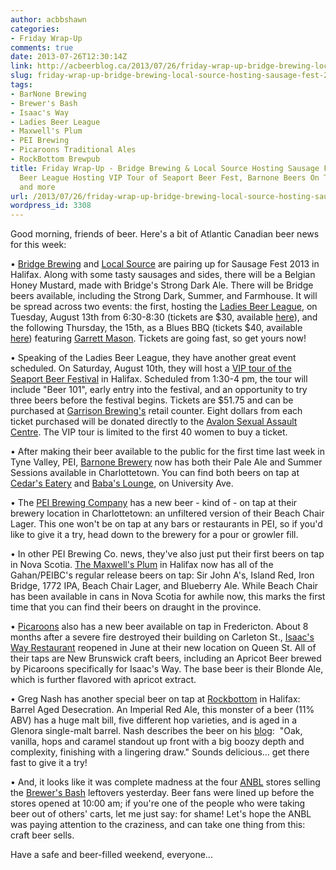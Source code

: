 ```yaml
---
author: acbbshawn
categories:
- Friday Wrap-Up
comments: true
date: 2013-07-26T12:30:14Z
link: http://acbeerblog.ca/2013/07/26/friday-wrap-up-bridge-brewing-local-source-hosting-sausage-fest-2013-ladies-beer-league-hosting-vip-tour-of-seaport-beer-fest-barnone-beers-on-tap-in-charlottetown-and-more/
slug: friday-wrap-up-bridge-brewing-local-source-hosting-sausage-fest-2013-ladies-beer-league-hosting-vip-tour-of-seaport-beer-fest-barnone-beers-on-tap-in-charlottetown-and-more
tags:
- BarNone Brewing
- Brewer's Bash
- Isaac's Way
- Ladies Beer League
- Maxwell's Plum
- PEI Brewing
- Picaroons Traditional Ales
- RockBottom Brewpub
title: Friday Wrap-Up - Bridge Brewing & Local Source Hosting Sausage Fest 2013, Ladies
  Beer League Hosting VIP Tour of Seaport Beer Fest, Barnone Beers On Tap in Charlottetown,
  and more
url: /2013/07/26/friday-wrap-up-bridge-brewing-local-source-hosting-sausage-fest-2013-ladies-beer-league-hosting-vip-tour-of-seaport-beer-fest-barnone-beers-on-tap-in-charlottetown-and-more/
wordpress_id: 3308
---
```


Good morning, friends of beer. Here's a bit of Atlantic Canadian beer news for this week:

• [Bridge Brewing](http://bridgebeer.ca/) and [Local Source](http://localsourcemarket.com/) are pairing up for Sausage Fest 2013 in Halifax. Along with some tasty sausages and sides, there will be a Belgian Honey Mustard, made with Bridge's Strong Dark Ale. There will be Bridge beers available, including the Strong Dark, Summer, and Farmhouse. It will be spread across two events: the first, hosting the [Ladies Beer League](https://www.facebook.com/LadiesBeerDrinkingLeague), on Tuesday, August 13th from 6:30-8:30 (tickets are $30, available [here](http://lblboozebbq-eorg.eventbrite.ca/)), and the following Thursday, the 15th, as a Blues BBQ (tickets $40, available [here](http://localsourcebluesbbq.eventbrite.ca/)) featuring [Garrett Mason](https://www.facebook.com/GarrettMasonMusic). Tickets are going fast, so get yours now!

• Speaking of the Ladies Beer League, they have another great event scheduled. On Saturday, August 10th, they will host a [VIP tour of the Seaport Beer Festival](https://www.facebook.com/events/486966208044348/) in Halifax. Scheduled from 1:30-4 pm, the tour will include "Beer 101", early entry into the festival, and an opportunity to try three beers before the festival begins. Tickets are $51.75 and can be purchased at [Garrison Brewing's](http://www.garrisonbrewing.com/) retail counter. Eight dollars from each ticket purchased will be donated directly to the [Avalon Sexual Assault Centre](http://avaloncentre.ca/). The VIP tour is limited to the first 40 women to buy a ticket.

• After making their beer available to the public for the first time last week in Tyne Valley, PEI, [Barnone Brewery](https://www.facebook.com/BarNone.Brewing) now has both their Pale Ale and Summer Sessions available in Charlottetown. You can find both beers on tap at [Cedar's Eatery](http://www.cedarseatery.com/Cedarmain.html) and [Baba's Lounge](http://www.cedarseatery.com/Babamain.html), on University Ave.

• The [PEI Brewing Company](http://peibrewingcompany.com/) has a new beer - kind of - on tap at their brewery location in Charlottetown: an unfiltered version of their Beach Chair Lager. This one won't be on tap at any bars or restaurants in PEI, so if you'd like to give it a try, head down to the brewery for a pour or growler fill.

• In other PEI Brewing Co. news, they've also just put their first beers on tap in Nova Scotia. [The Maxwell's Plum](http://themaxwellsplum.com/) in Halifax now has all of the Gahan/PEIBC's regular release beers on tap: Sir John A's, Island Red, Iron Bridge, 1772 IPA, Beach Chair Lager, and Blueberry Ale. While Beach Chair has been available in cans in Nova Scotia for awhile now, this marks the first time that you can find their beers on draught in the province.

• [Picaroons](https://www.facebook.com/picaroons) also has a new beer available on tap in Fredericton. About 8 months after a severe fire destroyed their building on Carleton St., [Isaac's Way Restaurant](https://www.facebook.com/pages/Isaacs-Way-Restaurant/106892732679079) reopened in June at their new location on Queen St. All of their taps are New Brunswick craft beers, including an Apricot Beer brewed by Picaroons specifically for Isaac's Way. The base beer is their Blonde Ale, which is further flavored with apricot extract.

• Greg Nash has another special beer on tap at [Rockbottom](http://rockbottombrewpub.ca/) in Halifax: Barrel Aged Desecration. An Imperial Red Ale, this monster of a beer (11% ABV) has a huge malt bill, five different hop varieties, and is aged in a Glenora single-malt barrel. Nash describes the beer on his [blog](http://rockbottombrewpub.blogspot.ca/2013/07/barrel-aged-desecration-imperiel-red-ale.html):  "Oak, vanilla, hops and caramel standout up front with a big boozy depth and complexity, finishing with a lingering draw." Sounds delicious... get there fast to give it a try!

• And, it looks like it was complete madness at the four [ANBL](http://www.nbliquor.com/) stores selling the [Brewer's Bash](https://www.facebook.com/PicaroonsBrewersBash) leftovers yesterday. Beer fans were lined up before the stores opened at 10:00 am; if you're one of the people who were taking beer out of others' carts, let me just say: for shame! Let's hope the ANBL was paying attention to the craziness, and can take one thing from this: craft beer sells.

Have a safe and beer-filled weekend, everyone...

